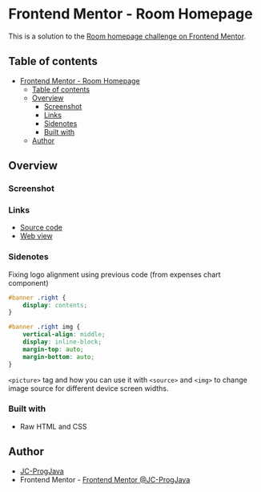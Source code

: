 # Frontend Mentor - Room Homepage

This is a solution to the [Room homepage challenge on Frontend Mentor](https://www.frontendmentor.io/challenges/room-homepage-BtdBY_ENq).

## Table of contents
* [Frontend Mentor - Room Homepage](#frontend-mentor---room-homepage)
  * [Table of contents](#table-of-contents)
  * [Overview](#overview)
    * [Screenshot](#screenshot)
    * [Links](#links)
    * [Sidenotes](#sidenotes)
    * [Built with](#built-with)
  * [Author](#author)

## Overview

### Screenshot


### Links

- [Source code](https://github.com/JC-ProgJava/FrontendMentor/tree/master/docs/room-homepage)
- [Web view](https://jc-progjava.github.io/FrontendMentor/room-homepage)

### Sidenotes

Fixing logo alignment using previous code (from expenses chart component)
```css
#banner .right {
    display: contents;
}

#banner .right img {
    vertical-align: middle;
    display: inline-block;
    margin-top: auto;
    margin-bottom: auto;
}
```

`<picture>` tag and how you can use it with `<source>` and `<img>` to change image source for different device screen widths. 

### Built with

- Raw HTML and CSS

## Author

- [JC-ProgJava](https://github.com/JC-ProgJava)
- Frontend Mentor - [Frontend Mentor @JC-ProgJava](https://www.frontendmentor.io/profile/JC-ProgJava)